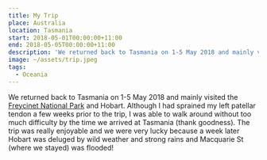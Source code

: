 ```yaml
---
title: My Trip
place: Australia
location: Tasmania
start: 2018-05-01T00:00:00+11:00
end: 2018-05-05T00:00:00+11:00
description: 'We returned back to Tasmania on 1-5 May 2018 and mainly visited the Freycinet National Park and Hobart.'
image: ~/assets/trip.jpeg
tags:
  - Oceania
---
```

We returned back to Tasmania on 1-5 May 2018 and mainly visited the [Freycinet National Park](http://www.parks.tas.gov.au/index.aspx?base=336) and Hobart. Although I had sprained my left patellar tendon a few weeks prior to the trip, I was able to walk around without too much difficulty by the time we arrived at Tasmania (thank goodness). The trip was really enjoyable and we were very lucky because a week later Hobart was deluged by wild weather and strong rains and Macquarie St (where we stayed) was flooded!

